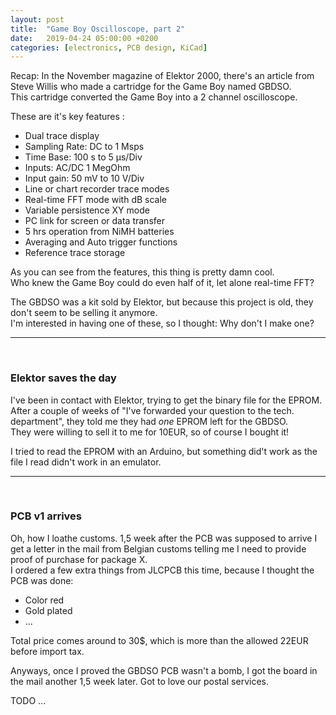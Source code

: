 ```yaml
---
layout: post
title:  "Game Boy Oscilloscope, part 2"
date:   2019-04-24 05:00:00 +0200
categories: [electronics, PCB design, KiCad]
---
```


Recap: 
In the November magazine of Elektor 2000, there's an article from Steve Willis who made a cartridge for the Game Boy named GBDSO.  
This cartridge converted the Game Boy into a 2 channel oscilloscope.  

These are it's key features :
- Dual trace display
- Sampling Rate: DC to 1 Msps
- Time Base: 100 s to 5 µs/Div
- Inputs: AC/DC 1 MegOhm
- Input gain: 50 mV to 10 V/Div
- Line or chart recorder trace modes
- Real-time FFT mode with dB scale
- Variable persistence XY mode
- PC link for screen or data transfer
- 5 hrs operation from NiMH batteries
- Averaging and Auto trigger functions
- Reference trace storage

As you can see from the features, this thing is pretty damn cool.  
Who knew the Game Boy could do even half of it, let alone real-time FFT?  

The GBDSO was a kit sold by Elektor, but because this project is old, they don't seem to be selling it anymore.  
I'm interested in having one of these, so I thought: Why don't I make one?  

***************************  
<br/>

### Elektor saves the day  

I've been in contact with Elektor, trying to get the binary file for the EPROM.  
After a couple of weeks of "I've forwarded your question to the tech. department", they told me they had *one* EPROM left for the GBDSO.  
They were willing to sell it to me for 10EUR, so of course I bought it!  

I tried to read the EPROM with an Arduino, but something did't work as the file I read didn't work in an emulator.  

***************************  
<br/> 

### PCB v1 arrives  

Oh, how I loathe customs. 1,5 week after the PCB was supposed to arrive I get a letter in the mail from Belgian customs telling me I need to provide proof of purchase for package X.  
I ordered a few extra things from JLCPCB this time, because I thought the PCB was done:
- Color red
- Gold plated
- ...  

Total price comes around to 30$, which is more than the allowed 22EUR before import tax.  

Anyways, once I proved the GBDSO PCB wasn't a bomb, I got the board in the mail another 1,5 week later. Got to love our postal services.  


TODO
...
